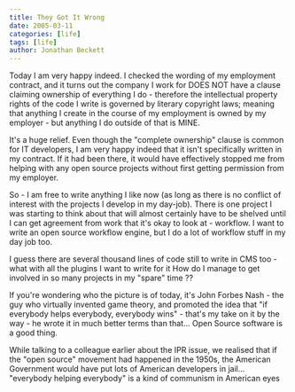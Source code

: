 ```yaml
---
title: They Got It Wrong
date: 2005-03-11
categories: [life]
tags: [life]
author: Jonathan Beckett
---
```


Today I am very happy indeed. I checked the wording of my employment contract, and it turns out the company I work for DOES NOT have a clause claiming ownership of everything I do - therefore the intellectual property rights of the code I write is governed by literary copyright laws; meaning that anything I create in the course of my employment is owned by my employer - but anything I do outside of that is MINE.

It's a huge relief. Even though the "complete ownership" clause is common for IT developers, I am very happy indeed that it isn't specifically written in my contract. If it had been there, it would have effectively stopped me from helping with any open source projects without first getting permission from my employer.

So - I am free to write anything I like now (as long as there is no conflict of interest with the projects I develop in my day-job). There is one project I was starting to think about that will almost certainly have to be shelved until I can get agreement from work that it's okay to look at - workflow. I want to write an open source workflow engine, but I do a lot of workflow stuff in my day job too.

I guess there are several thousand lines of code still to write in CMS too - what with all the plugins I want to write for it How do I manage to get involved in so many projects in my "spare" time ??

If you're wondering who the picture is of today, it's John Forbes Nash - the guy who virtually invented game theory, and promoted the idea that "if everybody helps everybody, everybody wins" - that's my take on it by the way - he wrote it in much better terms than that... Open Source software is a good thing.

While talking to a colleague earlier about the IPR issue, we realised that if the "open source" movement had happened in the 1950s, the American Government would have put lots of American developers in jail... "everybody helping everybody" is a kind of communism in American eyes